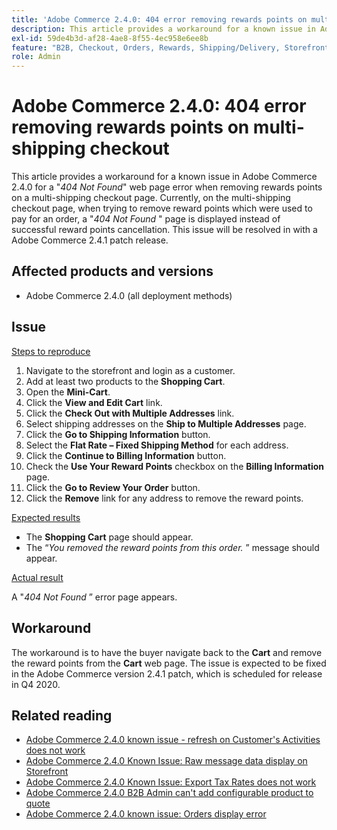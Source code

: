 ```yaml
---
title: 'Adobe Commerce 2.4.0: 404 error removing rewards points on multi-shipping checkout'
description: This article provides a workaround for a known issue in Adobe Commerce 2.4.0 for a "*404 Not Found*" web page error when removing rewards points on a multi-shipping checkout page. Currently, on the multi-shipping checkout page, when trying to remove reward points which were used to pay for an order,  a "*404 Not Found* " page is displayed instead of successful reward points cancellation. This issue will be resolved in with a Adobe Commerce 2.4.1 patch release.
exl-id: 59de4b3d-af28-4ae8-8f55-4ec958e6ee8b
feature: "B2B, Checkout, Orders, Rewards, Shipping/Delivery, Storefront"
role: Admin
---
```

# Adobe Commerce 2.4.0: 404 error removing rewards points on multi-shipping checkout

This article provides a workaround for a known issue in Adobe Commerce 2.4.0 for a "*404 Not Found*" web page error when removing rewards points on a multi-shipping checkout page. Currently, on the multi-shipping checkout page, when trying to remove reward points which were used to pay for an order,  a "*404 Not Found* " page is displayed instead of successful reward points cancellation. This issue will be resolved in with a Adobe Commerce 2.4.1 patch release.

## Affected products and versions

* Adobe Commerce 2.4.0 (all deployment methods)

## Issue

 <u>Steps to reproduce</u>

1. Navigate to the storefront and login as a customer.
1. Add at least two products to the **Shopping Cart**.
1. Open the **Mini-Cart**.
1. Click the **View and Edit Cart** link.
1. Click the **Check Out with Multiple Addresses** link.
1. Select shipping addresses on the **Ship to Multiple Addresses** page.
1. Click the **Go to Shipping Information** button.
1. Select the **Flat Rate &ndash; Fixed Shipping Method** for each address.
1. Click the **Continue to Billing Information** button.
1. Check the **Use Your Reward Points** checkbox on the **Billing Information** page.
1. Click the **Go to Review Your Order** button.
1. Click the **Remove** link for any address to remove the reward points.

 <u>Expected results</u>

* The **Shopping Cart** page should appear.
* The “*You removed the reward points from this order.* ” message should appear.

 <u>Actual result</u>

A "*404 Not Found* ” error page appears.

## Workaround

The workaround is to have the buyer navigate back to the **Cart** and remove the reward points from the **Cart** web page. The issue is expected to be fixed in the Adobe Commerce version 2.4.1 patch, which is scheduled for release in Q4 2020.

## Related reading

* [Adobe Commerce 2.4.0 known issue - refresh on Customer's Activities does not work](/help/troubleshooting/miscellaneous/magento-2.4.0-refresh-on-customer-activities-does-not-work.md)
* [Adobe Commerce 2.4.0 Known Issue: Raw message data display on Storefront](/help/troubleshooting/storefront/magento-2.4.0-issue-storefront-raw-message-data-display.md)
* [Adobe Commerce 2.4.0 Known Issue: Export Tax Rates does not work](/help/troubleshooting/miscellaneous/magento-2.4.0-known-issue-export-tax-rates-does-not-work.md)
* [Adobe Commerce 2.4.0 B2B Admin can't add configurable product to quote](/help/troubleshooting/miscellaneous/magento-2.4.0-b2b-admin-can-t-add-configurable-product-to-quote.md)
* [Adobe Commerce 2.4.0 known issue: Orders display error](/help/troubleshooting/storefront/magento-2.4.0-known-issue-orders-display-error.md)
